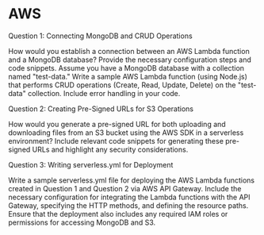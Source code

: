 # AWS

Question 1: Connecting MongoDB and CRUD Operations 

How would you establish a connection between an AWS Lambda function and a MongoDB database? Provide the necessary configuration steps and code snippets. Assume you have a MongoDB database with a collection named "test-data." Write a sample AWS Lambda function (using Node.js) that performs CRUD operations (Create, Read, Update, Delete) on the "test-data" collection. Include error handling in your code. 

 

Question 2: Creating Pre-Signed URLs for S3 Operations 

How would you generate a pre-signed URL for both uploading and downloading files from an S3 bucket using the AWS SDK in a serverless environment? Include relevant code snippets for generating these pre-signed URLs and highlight any security considerations. 

 

Question 3: Writing serverless.yml for Deployment 

Write a sample serverless.yml file for deploying the AWS Lambda functions created in Question 1 and Question 2 via AWS API Gateway. Include the necessary configuration for integrating the Lambda functions with the API Gateway, specifying the HTTP methods, and defining the resource paths. Ensure that the deployment also includes any required IAM roles or permissions for accessing MongoDB and S3. 
